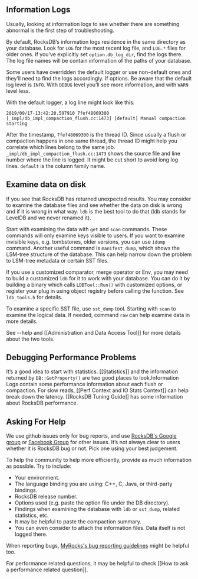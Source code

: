 ## Information Logs
Usually, looking at information logs to see whether there are something abnormal is the first step of troubleshooting.

By default, RocksDB’s information logs residence in the same directory as your database. Look for `LOG` for the most recent log file, and `LOG.*` files for older ones. If you’ve explicitly set `option.db_log_dir`, find the logs there. The log file names will be contain information of the paths of your database.

Some users have overridden the default logger or use non-default ones and they’ll need tp find the logs accordingly.
If options.
Be aware that the default log level is `INFO`. With `DEBUG` level you’ll see more information, and with `WARN` level less.

With the default logger, a log line might look like this:
```
2019/09/17-13:42:20.597910 7fef48069300 [_impl/db_impl_compaction_flush.cc:1473] [default] Manual compaction starting
```
After the timestamp, `7fef48069300` is the thread ID. Since usually a flush or compaction happens in one same thread, the thread ID might help you correlate which lines belong to the same job. `_impl/db_impl_compaction_flush.cc:1473` shows the source file and line number where the line is logged. It might be cut short to avoid long log lines. `default` is the column family name.

## Examine data on disk
If you see that RocksDB has returned unexpected results. You may consider to examine the database files and see whether the data on disk is wrong and if it is wrong in what way. `ldb` is the best tool to do that (ldb stands for LevelDB and we never renamed it).

Start with examining the data with `get` and `scan` commands. These commands will only examine keys visible to users. If you want to examine invisible keys, e.g. tombstones, older versions, you can use `idump` command. Another useful command is `manifest_dump`, which shows the LSM-tree structure of the database. This can help narrow down the problem to LSM-tree metadata or certain SST files.

If you use a customized comparator, merge operator or Env, you may need to build a customized `ldb` for it to work with your database. You can do it by building a binary which calls `LDBTool::Run()` with customized options, or register your plug in using object registry before calling the function. See `ldb_tools.h` for details. 

To examine a specific SST file, use `sst_dump` tool. Starting with `scan` to examine the logical data. If needed, command `raw` can help examine data in more details.

See --help and [[Administration and Data Access Tool]] for more details about the two tools.

## Debugging Performance Problems
It’s a good idea to start with statistics. [[Statistics]] and the information returned by `DB::GetProperty()` are two good places to look.Information Logs contain some performance information about each flush or compaction. For slow reads, [[Perf Context and IO Stats Context]] can help break down the latency. [[RocksDB Tuning Guide]] has some information about RocksDB performance.

## Asking For Help
We use github issues only for bug reports, and use [RocksDB's Google group](https://groups.google.com/forum/#!forum/rocksdb) or [Facebook Group](https://www.facebook.com/groups/rocksdb.dev/) for other issues. It’s not always clear to users whether it is RocksDB bug or not. Pick one using your best judgement.

To help the community to help more efficiently, provide as much information as possible. Try to include:
* Your environment.
* The language binding you are using: C++, C, Java, or third-party bindings.
* RocksDB release number.
* Options used (e.g. paste the option file under the DB directory).
* Findings when examining the database with `ldb` or `sst_dump`, related statistics, etc.
* It may be helpful to paste the compaction summary.
* You can even consider to attach the information files. Data itself is not logged there.

When reporting bugs, [MyRocks's bug reporting guidelines](https://github.com/facebook/mysql-5.6/wiki/Reporting-bugs-and-asking-for-help) might be helpful too.

For performance related questions, it may be helpful to check [[How to ask a performance related question]].
